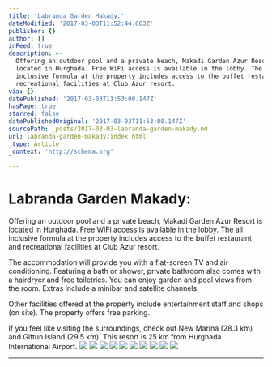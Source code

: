 ```yaml
---
title: 'Labranda Garden Makady:'
dateModified: '2017-03-03T11:52:44.663Z'
publisher: {}
author: []
inFeed: true
description: >-
  Offering an outdoor pool and a private beach, Makadi Garden Azur Resort is
  located in Hurghada. Free WiFi access is available in the lobby. The all
  inclusive formula at the property includes access to the buffet restaurant and
  recreational facilities at Club Azur resort.
via: {}
datePublished: '2017-03-03T11:53:00.147Z'
hasPage: true
starred: false
datePublishedOriginal: '2017-03-03T11:53:00.147Z'
sourcePath: _posts/2017-03-03-labranda-garden-makady.md
url: labranda-garden-makady/index.html
_type: Article
_context: 'http://schema.org'

---
```

# Labranda Garden Makady:

Offering an outdoor pool and a private beach, Makadi Garden Azur Resort is located in Hurghada. Free WiFi access is available in the lobby. The all inclusive formula at the property includes access to the buffet restaurant and recreational facilities at Club Azur resort.

The accommodation will provide you with a flat-screen TV and air conditioning. Featuring a bath or shower, private bathroom also comes with a hairdryer and free toiletries. You can enjoy garden and pool views from the room. Extras include a minibar and satellite channels.

Other facilities offered at the property include entertainment staff and shops (on site). The property offers free parking.

If you feel like visiting the surroundings, check out New Marina (28.3 km) and Giftun Island (29.5 km). This resort is 25 km from Hurghada International Airport.
![](https://the-grid-user-content.s3-us-west-2.amazonaws.com/3824ffff-9a8a-4a38-8d48-0ef64812c006.jpg)
![](https://the-grid-user-content.s3-us-west-2.amazonaws.com/5afa6871-916c-4225-b48f-c6261475d733.jpg)
![](https://the-grid-user-content.s3-us-west-2.amazonaws.com/602e7309-c8be-4a4e-9aad-68e29ddb8d72.jpg)
![](https://the-grid-user-content.s3-us-west-2.amazonaws.com/990bfb65-fc55-469c-9050-6ca2a09fdfdb.jpg)
![](https://the-grid-user-content.s3-us-west-2.amazonaws.com/a186ef5e-7ee3-4e37-a4dd-18b13572e35a.jpg)
![](https://the-grid-user-content.s3-us-west-2.amazonaws.com/3fedc70a-a55f-4155-9761-4b9431c31c36.jpg)
![](https://the-grid-user-content.s3-us-west-2.amazonaws.com/8802855d-48a5-45b9-bba2-71f4552788ee.jpg)
![](https://the-grid-user-content.s3-us-west-2.amazonaws.com/670859bb-0b56-4c39-88d3-e888acf23eac.jpg)
![](https://the-grid-user-content.s3-us-west-2.amazonaws.com/52a2bb6f-7208-4441-a79e-f7b0ae5e0a40.jpg)
![](https://the-grid-user-content.s3-us-west-2.amazonaws.com/14d42735-6edf-4b03-a7b5-2f474a9e31d0.jpg)

---